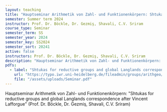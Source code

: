 ```yaml
---
layout: teaching
title: "Hauptseminar Arithmetik von Zahl- und Funktionenkörpern: Shtukas for reductive groups and global Langlands correspondence after Vincent Lafforgue (Prof. Dr. Böckle, Dr. Gezmiş, Shavali, C.V. Sriram)"
semester: Summer term 2024
instructor: Prof. Dr. Böckle, Dr. Gezmiş, Shavali, C.V. Sriram
course_type: Seminar
semester_term: SS
semester_year: 2024
semester_key: SS2024
semester_sort: 20241
active: false
instructors: Prof. Dr. Böckle, Dr. Gezmiş, Shavali, C.V. Sriram
description: "Hauptseminar Arithmetik von Zahl- und Funktionenkörpern: Shtukas for reductive groups and global Langlands correspondence after Vincent Lafforgue (Prof. Dr. Böckle, Dr. Gezmiş, Shavali, C.V. Sriram)"
pdfs:
  - label: "Shtukas for reductive groups and global Langlands correspondence after Vincent Lafforgue"
    url: "https://typo.iwr.uni-heidelberg.de/fileadmin/groups/arithgeo/Seminar.pdf"
    file: "/assets/uploads/Seminar.pdf"
---
```


Hauptseminar Arithmetik von Zahl- und Funktionenkörpern: "Shtukas for reductive groups and global Langlands correspondence after Vincent Lafforgue" (Prof. Dr. Böckle, Dr. Gezmiş, Shavali, C.V. Sriram)

